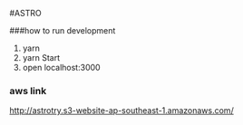 #ASTRO

###how to run development
1. yarn
2. yarn Start
3. open localhost:3000

### aws link
http://astrotry.s3-website-ap-southeast-1.amazonaws.com/
